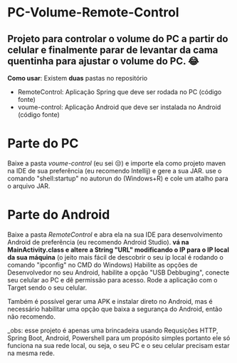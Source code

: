 # PC-Volume-Remote-Control
## Projeto para controlar o volume do PC a partir do celular e finalmente parar de levantar da cama quentinha para ajustar o volume do PC. 😂


**Como usar**: Existem **duas** pastas no repositório
- RemoteControl: Aplicação Spring que deve ser rodada no PC (código fonte)
- voume-control: Aplicação Android que deve ser instalada no Android (código fonte)

# Parte do PC
Baixe a pasta *voume-control* (eu sei 😒) e importe ela como projeto maven na IDE de sua preferência (eu recomendo Intellij) e gere a sua JAR.
use o comando "shell:startup" no autorun do (Windows+R) e cole um atalho para o arquivo JAR.

# Parte do Android
Baixe a pasta *RemoteControl* e abra ela na sua IDE para desenvolvimento Android de preferência (eu recomendo Android Studio).
**vá na MainActivity.class e altere a String "URL" modificando o IP para o IP local da sua máquina** (o jeito mais fácil de descobrir o seu ip local
é rodando o comando "ipconfig" no CMD do Windows)
Habilite as opções de Desenvolvedor no seu Android, habilite a opção "USB Debbuging", conecte seu celular ao PC e dê permissão para acesso.
Rode a aplicação com o Target sendo o seu celular.

Também é possível gerar uma APK e instalar direto no Android, mas é necessário habilitar uma opção que baixa a segurança do Android, então não recomendo.

_obs: esse projeto é apenas uma brincadeira usando Requsições HTTP, Spring Boot, Android, Powershell para um propósito simples portanto ele só funciona na sua 
rede local, ou seja, o seu PC e o seu celular precisam estar na mesma rede.
